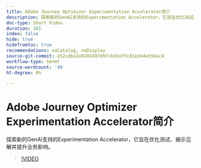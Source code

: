 ```yaml
---
title: Adobe Journey Optimizer Experimentation Accelerator简介
description: 探索新的GenAI支持的Experimentation Accelerator，它旨在优化测试、揭示见解并提升业务影响。
doc-type: Short Video
duration: 101
index: false
hide: true
hidefromtoc: true
recommendations: noCatalog, noDisplay
source-git-commit: e52cdba2a9203497d97cbd1e75c81e3e4e556ac4
workflow-type: tm+mt
source-wordcount: '46'
ht-degree: 0%

---
```



# Adobe Journey Optimizer Experimentation Accelerator简介

探索新的GenAI支持的Experimentation Accelerator，它旨在优化测试、揭示见解并提升业务影响。

<!-- 62_S531_3442531_100_introducing-the-adobe-journey-optimizer-experimentation-accelerator -->
>[!VIDEO](https://video.tv.adobe.com/v/3458230/?learn=on&enablevpops=true)
